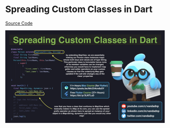 # Spreading Custom Classes in Dart

[Source Code](spreading-customc-classes-in-dart.dart)

![](spreading-customc-classes-in-dart.jpg)

